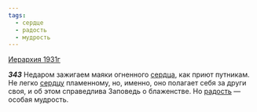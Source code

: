 ```yaml
---
tags:
  - сердце
  - радость
  - мудрость
---
```


[Иерархия 1931г](/agni/1931)

___343___
Недаром зажигаем маяки огненного [сердца](/tag/#сердце), как приют путникам. Не легко [сердцу](/tag/#сердце) пламенному, но, именно, оно полагает себя за други своя, и об этом справедлива Заповедь о блаженстве. Но [радость](/tag/#радость) — особая мудрость.   

